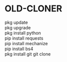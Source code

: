 # OLD-CLONER
pkg update   
pkg upgrade   
pkg install python   
pip install requests   
pip install mechanize   
pip install bs4   
pkg install git 
git clone 
